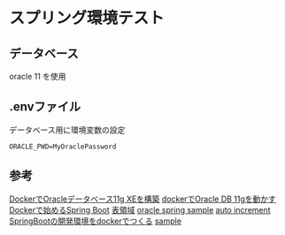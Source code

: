 # スプリング環境テスト

 ## データベース

 oracle 11 を使用

## .envファイル

データベース用に環境変数の設定

```env
ORACLE_PWD=MyOraclePassword
```

 ## 参考

[DockerでOracleデータベース11g XEを構築][*1]
[dockerでOracle DB 11gを動かす][*2]
[Dockerで始めるSpring Boot][*3]
[表領域][*4]
[oracle spring sample][*5]
[auto increment][*6]
[SpringBootの開発環境をdockerでつくる][*7]
[sample][*8]

[*1]:http://ryoichi0102.hatenablog.com/entry/2017/12/14/183046
[*2]:http://tmegos.hatenablog.jp/entry/docker-oracle-11g
[*3]:https://qiita.com/ken0909/items/a3f8594ce677bbc7c4c2
[*4]:https://www.projectgroup.info/tips/Oracle/SQL/SQL000007.html
[*5]:https://github.com/shawn-mcginty/spring-boot-oracle-example
[*6]:https://stackoverflow.com/questions/10461861/use-database-command-on-sql-plus-oracle-11gr1
[*7]:https://qiita.com/wataling/items/fa8b74fa50d80b88aea3
[*8]:https://github.com/springframeworkguru/spring-boot-oracle-example
[*9]:https://web-dev.hatenablog.com/entry/spring-boot/intro/jpa